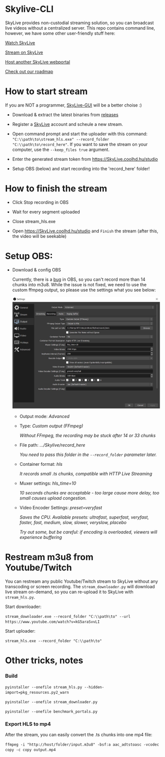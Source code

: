 # Skylive-CLI

SkyLive provides non-custodial streaming solution, so you can broadcast live videos without a centralized server. This repo contains command line, however, we have some other user-friendly stuff here:

[Watch SkyLive](https://skylive.coolhd.hu)

[Stream on SkyLive](https://github.com/DaWe35/SkyLive-GUI)

[Host another SkyLive webportal](https://github.com/DaWe35/SkyLive-webportal)

[Check out our roadmap](https://github.com/DaWe35/SkyLive/projects/3)

# How to start stream

If you are NOT a programmer, [SkyLive-GUI](https://github.com/DaWe35/SkyLive-GUI) will be a better choise :)

- Download & extract the latest binaries from [releases](https://github.com/DaWe35/SkyLive/releases)

- Register a [SkyLive](https://skylive.coolhd.hu) account and scheule a new stream.

- Open command prompt and start the uploader with this command: `"C:\\path\to\stream_hls.exe" --record_folder "C:\\path\to\record_here"`. If you want to save the stream on your computer, use the `--keep_files true` argument.

- Enter the generated stream token from https://SkyLive.coolhd.hu/studio

- Setup OBS (below) and start recording into the 'record_here' folder!

# How to finish the stream

- Click Stop recording in OBS

- Wait for every segment uploaded

- Close stream_hls.exe

- Open https://SkyLive.coolhd.hu/studio and `Finish` the stream (after this, the video will be seekable)

# Setup OBS:

- Download & config OBS
  
  Currently, there is a [bug](https://github.com/obsproject/obs-studio/issues/2500) in OBS, so you can't record more than 14 chunks into m3u8. While the issue is not fixed, we need to use the custom ffmpeg output, so please use the settings what you see below:
  
  ![OBS settings](https://raw.githubusercontent.com/DaWe35/Skylive/master/docs/obs_settings.jpg)

    - Output mode: *Advanced*
    
    - Type: *Custom output (FFmpeg)*
    
      *Without FFmpeg, the recording may be stuck after 14 or 33 chunks*
    
    - File path: *.../Skylive/record_here*
    
      *You need to pass this folder in the `--record_folder` parameter later.*
    
    - Container format: *hls*
    
      *It records small .ts chunks, compatible with HTTP Live Streaming*
    
    - Muxer settings: *hls_time=10*
    
      *10 seconds chunks are acceptable - too large cause more delay, too small causes upload congestion.*
      
    - Video Encoder Settings: *preset=veryfast*
    
      *Saves the CPU. Available presets: ultrafast, superfast, veryfast, faster, fast, medium, slow, slower, veryslow, placebo*
      
      *Try out some, but be careful: if encoding is overloaded, viewers will experience buffering*

# Restream m3u8 from Youtube/Twitch

You can restream any public Youtube/Twitch stream to SkyLive without any transcoding or screen recording. The `stream_downloader.py` will download live stream on-demand, so you can re-upload it to SkyLive with `stream_hls.py`.

Start downloader:

`stream_downloader.exe --record_folder "C:\\path\to" --url https://www.youtube.com/watch?v=kG5araSvvLI`

Start uploader:

`stream_hls.exe --record_folder "C:\\path\to"`

# Other tricks, notes

### Build

`pyinstaller --onefile stream_hls.py --hidden-import=pkg_resources.py2_warn`

`pyinstaller --onefile stream_downloader.py `

`pyinstaller --onefile benchmark_portals.py`

### Export HLS to mp4

After the stream, you can easily convert the .ts chunks into one mp4 file:

`ffmpeg -i "http://host/folder/input.m3u8" -bsf:a aac_adtstoasc -vcodec copy -c copy output.mp4`